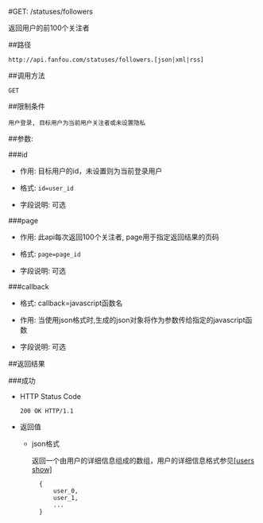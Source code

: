 #GET: /statuses/followers

返回用户的前100个关注者

##路径

    http://api.fanfou.com/statuses/followers.[json|xml|rss]

##调用方法

    GET

##限制条件

    用户登录, 目标用户为当前用户关注者或未设置隐私

##参数:

###id

- 作用: 目标用户的id，未设置则为当前登录用户

- 格式: `id=user_id`

- 字段说明: 可选

###page

- 作用: 此api每次返回100个关注者, page用于指定返回结果的页码

- 格式: `page=page_id`

- 字段说明: 可选

###callback

- 格式: callback=javascript函数名

- 作用: 当使用json格式时,生成的json对象将作为参数传给指定的javascript函数

- 字段说明: 可选

##返回结果

###成功

- HTTP Status Code

    `200 OK HTTP/1.1`

- 返回值

    * json格式

        返回一个由用户的详细信息组成的数组，用户的详细信息格式参见[[users show]](/users/show)

            {
                user_0,
                user_1,
                ...
            }
